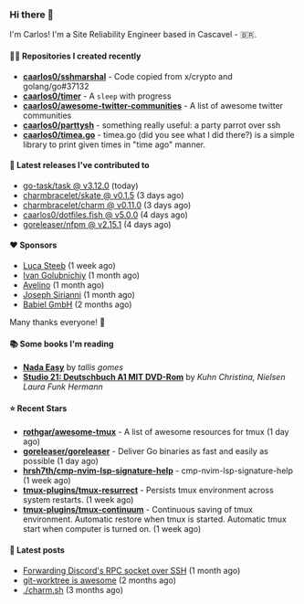 ### Hi there 👋

I'm Carlos! I'm a Site Reliability Engineer based in Cascavel - 🇧🇷.

#### 👨‍💻 Repositories I created recently
- **[caarlos0/sshmarshal](https://github.com/caarlos0/sshmarshal)** - Code copied from x/crypto and golang/go#37132
- **[caarlos0/timer](https://github.com/caarlos0/timer)** - A `sleep` with progress
- **[caarlos0/awesome-twitter-communities](https://github.com/caarlos0/awesome-twitter-communities)** - A list of awesome twitter communities
- **[caarlos0/parttysh](https://github.com/caarlos0/parttysh)** - something really useful: a party parrot over ssh
- **[caarlos0/timea.go](https://github.com/caarlos0/timea.go)** - timea.go (did you see what I did there?) is a simple library to print given times in &#34;time ago&#34; manner.

#### 🚀 Latest releases I've contributed to


- [go-task/task @ v3.12.0](https://github.com/go-task/task/releases/tag/v3.12.0) (today)
- [charmbracelet/skate @ v0.1.5](https://github.com/charmbracelet/skate/releases/tag/v0.1.5) (3 days ago)
- [charmbracelet/charm @ v0.11.0](https://github.com/charmbracelet/charm/releases/tag/v0.11.0) (3 days ago)
- [caarlos0/dotfiles.fish @ v5.0.0](https://github.com/caarlos0/dotfiles.fish/releases/tag/v5.0.0) (4 days ago)
- [goreleaser/nfpm @ v2.15.1](https://github.com/goreleaser/nfpm/releases/tag/v2.15.1) (4 days ago)

#### ❤️ Sponsors
- [Luca Steeb](https://github.com/steebchen) (1 week ago)
- [Ivan Golubnichiy](https://github.com/h1kkan) (1 month ago)
- [Avelino](https://github.com/avelino) (1 month ago)
- [Joseph Sirianni](https://github.com/jsirianni) (1 month ago)
- [Babiel GmbH](https://github.com/babiel) (2 months ago)

Many thanks everyone! 🙏

#### 📚 Some books I'm reading
- **[Nada Easy](https://www.goodreads.com/book/show/36041615-nada-easy)** by _tallis gomes_
- **[Studio 21: Deutschbuch A1 MIT DVD-Rom](https://www.goodreads.com/book/show/25495148-studio-21)** by _Kuhn Christina, Nielsen Laura Funk Hermann_

#### ⭐ Recent Stars


- **[rothgar/awesome-tmux](https://github.com/rothgar/awesome-tmux)** - A list of awesome resources for tmux (1 day ago)
- **[goreleaser/goreleaser](https://github.com/goreleaser/goreleaser)** - Deliver Go binaries as fast and easily as possible (1 day ago)
- **[hrsh7th/cmp-nvim-lsp-signature-help](https://github.com/hrsh7th/cmp-nvim-lsp-signature-help)** - cmp-nvim-lsp-signature-help (1 week ago)
- **[tmux-plugins/tmux-resurrect](https://github.com/tmux-plugins/tmux-resurrect)** - Persists tmux environment across system restarts. (1 week ago)
- **[tmux-plugins/tmux-continuum](https://github.com/tmux-plugins/tmux-continuum)** - Continuous saving of tmux environment. Automatic restore when tmux is started. Automatic tmux start when computer is turned on. (1 week ago)

#### 📄 Latest posts
- [Forwarding Discord&#39;s RPC socket over SSH](https://carlosbecker.com/posts/discord-rpc-ssh/) (1 month ago)
- [git-worktree is awesome](https://carlosbecker.com/posts/git-worktrees/) (2 months ago)
- [./charm.sh](https://carlosbecker.com/posts/charm/) (3 months ago)
